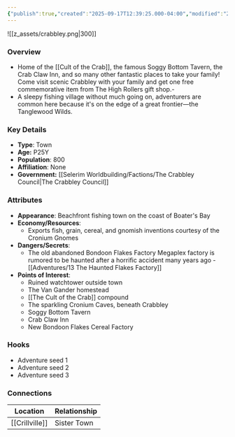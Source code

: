 ```yaml
---
{"publish":true,"created":"2025-09-17T12:39:25.000-04:00","modified":"2025-09-17T12:54:10.383-04:00","published":"2025-09-17T12:54:10.383-04:00","cssclasses":"","Type":["Town"],"Age":"25 years","Population":"800","Affiliation":["None"],"Government":"[[The Crabbley Council]]","Tags":["Coastal","Fishing"]}
---
```


![[z_assets/crabbley.png|300]]

### Overview
- Home of the [[Cult of the Crab]], the famous Soggy Bottom Tavern, the Crab Claw Inn, and so many other fantastic places to take your family!  Come visit scenic Crabbley with your family and get one free commemorative item from The High Rollers gift shop.- 
- A sleepy fishing village without much going on, adventurers are common here because it's on the edge of a great frontier—the Tanglewood Wilds.

### Key Details
- **Type**: Town
- **Age:**  P25Y
- **Population**:  800
- **Affiliation**: None
- **Government:** [[Selerim Worldbuilding/Factions/The Crabbley Council\|The Crabbley Council]]

### Attributes
- **Appearance**: Beachfront fishing town on the coast of Boater's Bay
- **Economy/Resources**: 
	- Exports fish, grain, cereal, and gnomish inventions courtesy of the Cronium Gnomes
- **Dangers/Secrets**: 
	- The old abandoned Bondoon Flakes Factory Megaplex factory is rumored to be haunted after a horrific accident many years ago - [[Adventures/13 The Haunted Flakes Factory]]
- **Points of Interest**: 
	- Ruined watchtower outside town
	- The Van Gander homestead
	- [[The Cult of the Crab]] compound
	- The sparkling Cronium Caves, beneath Crabbley
	- Soggy Bottom Tavern
	- Crab Claw Inn
	- New Bondoon Flakes Cereal Factory

### Hooks
- Adventure seed 1
- Adventure seed 2
- Adventure seed 3

### Connections
| Location       | Relationship |
| -------------- | ------------ |
| [[Crillville]] | Sister Town  |
